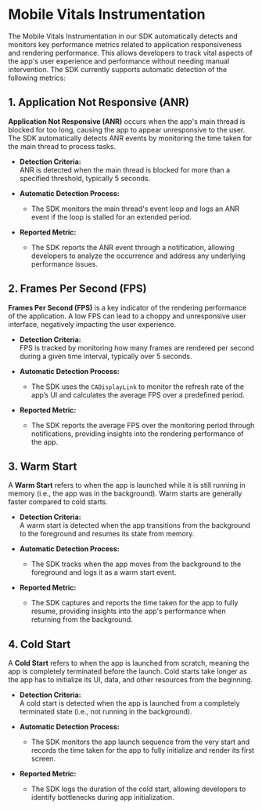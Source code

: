 # Mobile Vitals Instrumentation

The Mobile Vitals Instrumentation in our SDK automatically detects and monitors key performance metrics related to application responsiveness and rendering performance. This allows developers to track vital aspects of the app's user experience and performance without needing manual intervention. The SDK currently supports automatic detection of the following metrics:

## 1. Application Not Responsive (ANR)

**Application Not Responsive (ANR)** occurs when the app's main thread is blocked for too long, causing the app to appear unresponsive to the user. The SDK automatically detects ANR events by monitoring the time taken for the main thread to process tasks.

- **Detection Criteria:**  
  ANR is detected when the main thread is blocked for more than a specified threshold, typically 5 seconds.
  
- **Automatic Detection Process:**
  - The SDK monitors the main thread's event loop and logs an ANR event if the loop is stalled for an extended period.
  
- **Reported Metric:**
  - The SDK reports the ANR event through a notification, allowing developers to analyze the occurrence and address any underlying performance issues.
  
## 2. Frames Per Second (FPS)

**Frames Per Second (FPS)** is a key indicator of the rendering performance of the application. A low FPS can lead to a choppy and unresponsive user interface, negatively impacting the user experience.

- **Detection Criteria:**  
  FPS is tracked by monitoring how many frames are rendered per second during a given time interval, typically over 5 seconds.
  
- **Automatic Detection Process:**
  - The SDK uses the `CADisplayLink` to monitor the refresh rate of the app’s UI and calculates the average FPS over a predefined period.
  
- **Reported Metric:**
  - The SDK reports the average FPS over the monitoring period through notifications, providing insights into the rendering performance of the app.
  
## 3. Warm Start

A **Warm Start** refers to when the app is launched while it is still running in memory (i.e., the app was in the background). Warm starts are generally faster compared to cold starts.

- **Detection Criteria:**  
  A warm start is detected when the app transitions from the background to the foreground and resumes its state from memory.

- **Automatic Detection Process:**
  - The SDK tracks when the app moves from the background to the foreground and logs it as a warm start event.
  
- **Reported Metric:**
  - The SDK captures and reports the time taken for the app to fully resume, providing insights into the app's performance when returning from the background.
  
## 4. Cold Start

A **Cold Start** refers to when the app is launched from scratch, meaning the app is completely terminated before the launch. Cold starts take longer as the app has to initialize its UI, data, and other resources from the beginning.

- **Detection Criteria:**  
  A cold start is detected when the app is launched from a completely terminated state (i.e., not running in the background).

- **Automatic Detection Process:**
  - The SDK monitors the app launch sequence from the very start and records the time taken for the app to fully initialize and render its first screen.
  
- **Reported Metric:**
  - The SDK logs the duration of the cold start, allowing developers to identify bottlenecks during app initialization.
  

